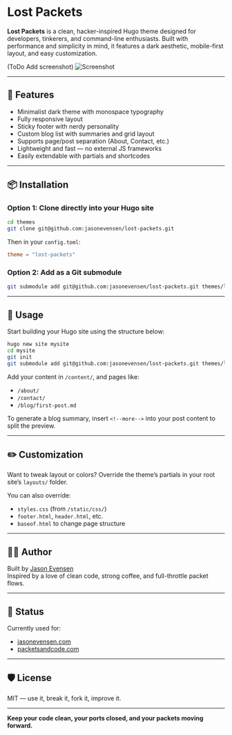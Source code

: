 # Lost Packets

**Lost Packets** is a clean, hacker-inspired Hugo theme designed for developers, tinkerers, and command-line enthusiasts. Built with performance and simplicity in mind, it features a dark aesthetic, mobile-first layout, and easy customization.

(ToDo Add screenshot) ![Screenshot](https://packetsandcode.com/images/lost-packets-preview.png) <!-- optional -->

---

## 🚀 Features

- Minimalist dark theme with monospace typography
- Fully responsive layout
- Sticky footer with nerdy personality
- Custom blog list with summaries and grid layout
- Supports page/post separation (About, Contact, etc.)
- Lightweight and fast — no external JS frameworks
- Easily extendable with partials and shortcodes

---

## 📦 Installation

### Option 1: Clone directly into your Hugo site

```bash
cd themes
git clone git@github.com:jasonevensen/lost-packets.git
```

Then in your `config.toml`:

```toml
theme = "lost-packets"
```

### Option 2: Add as a Git submodule

```bash
git submodule add git@github.com:jasonevensen/lost-packets.git themes/lost-packets
```

---

## 🧠 Usage

Start building your Hugo site using the structure below:

```bash
hugo new site mysite
cd mysite
git init
git submodule add git@github.com:jasonevensen/lost-packets.git themes/lost-packets
```

Add your content in `/content/`, and pages like:

- `/about/`
- `/contact/`
- `/blog/first-post.md`

To generate a blog summary, insert `<!--more-->` into your post content to split the preview.

---

## ✏️ Customization

Want to tweak layout or colors? Override the theme’s partials in your root site’s `layouts/` folder.

You can also override:

- `styles.css` (from `/static/css/`)
- `footer.html`, `header.html`, etc.
- `baseof.html` to change page structure

---

## 🙋‍♂️ Author

Built by [Jason Evensen](https://jasonevensen.com)  
Inspired by a love of clean code, strong coffee, and full-throttle packet flows.

---

## 🧪 Status

Currently used for:

- [jasonevensen.com](https://jasonevensen.com)
- [packetsandcode.com](https://packetsandcode.com)

---

## 🛡 License

MIT — use it, break it, fork it, improve it.

---

**Keep your code clean, your ports closed, and your packets moving forward.**
